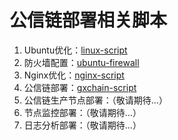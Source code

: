 # 公信链部署相关脚本

1. Ubuntu优化：[linux-script](https://github.com/wangweiX/linux-script)
2. 防火墙配置：[ubuntu-firewall](https://github.com/wangweiX/linux-script/#%E9%98%B2%E7%81%AB%E5%A2%99%E8%AE%BE%E7%BD%AE)
3. Nginx优化：[nginx-script](https://github.com/wangweiX/nginx-script)
4. 公信链部署：[gxchain-script](https://github.com/gxcdac/gxchain-deploy/tree/master/gxchain-script)
5. 公信链生产节点部署：（敬请期待...）
6. 节点监控部署：（敬请期待...）
7. 日志分析部署：（敬请期待...）



